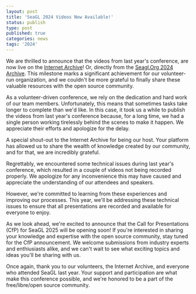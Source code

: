 ```yaml
---
layout: post
title: 'SeaGL 2024 Videos Now Available!'
status: publish
type: post
published: true
categories: news
tags: '2024'
---
```


We are thrilled to announce that the videos from last year's conference, are now live on the [Internet Archive](https://archive.org/details/seagl?and[]=year%3A%222024%22)! Or, directly from the [Seagl.Org 2024 Archive](https://seagl.org/archive/2024). This milestone marks a significant achievement for our volunteer-run organization, and we couldn't be more grateful to finally share these valuable resources with the open source community.

As a volunteer-driven conference, we rely on the dedication and hard work of our team members. Unfortunately, this means that sometimes tasks take longer to complete than we'd like. In this case, it took us a while to publish the videos from last year's conference because, for a long time, we had a single person working tirelessly behind the scenes to make it happen. We appreciate their efforts and apologize for the delay.

A special shout-out to the Internet Archive for being our host. Your platform has allowed us to share the wealth of knowledge created by our community, and for that, we are incredibly grateful.

Regrettably, we encountered some technical issues during last year's conference, which resulted in a couple of videos not being recorded properly. We apologize for any inconvenience this may have caused and appreciate the understanding of our attendees and speakers.

However, we're committed to learning from these experiences and improving our processes. This year, we'll be addressing these technical issues to ensure that all presentations are recorded and available for everyone to enjoy.

As we look ahead, we're excited to announce that the Call for Presentations (CfP) for SeaGL 2025 will be opening soon! If you're interested in sharing your knowledge and expertise with the open source community, stay tuned for the CfP announcement. We welcome submissions from industry experts and enthiusiasts alike, and we can't wait to see what exciting topics and ideas you'll be sharing with us.

Once again, thank you to our volunteers, the Internet Archive, and everyone who attended SeaGL last year. Your support and participation are what make this conference possible, and we're honored to be a part of the free/libre/open source community.
